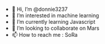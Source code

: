 - 👋 Hi, I’m @donnie3237
- 👀 I’m interested in machine learning
- 🌱 I’m currently learning Javascript
- 💞️ I’m looking to collaborate on Mars
- 📫 How to reach me : SoRa

<!---
donnie3237/donnie3237 is a ✨ special ✨ repository because its `README.md` (this file) appears on your GitHub profile.
You can click the Preview link to take a look at your changes.
--->
